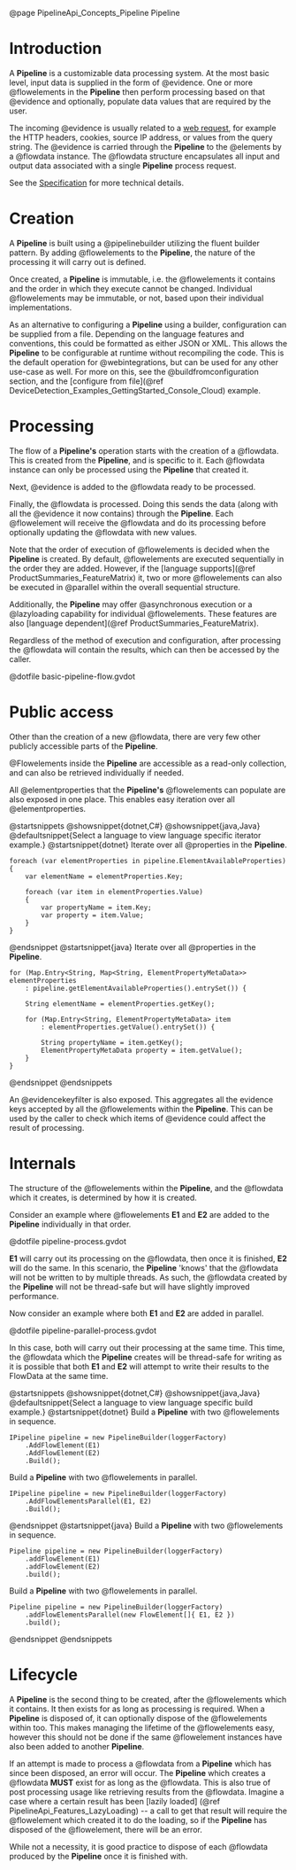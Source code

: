 @page PipelineApi_Concepts_Pipeline Pipeline

# Introduction

A **Pipeline** is a customizable data processing system. At the most basic level, input data is 
supplied in the form of @evidence. 
One or more @flowelements in the **Pipeline** then perform processing 
based on that @evidence and optionally, populate data values that 
are required by the user.

The incoming @evidence is usually related to a 
[web request](@term{WebRequest}), for example 
the HTTP headers, cookies, source IP address, or values from the query string.
The @evidence is carried through the **Pipeline** to the 
@elements by a @flowdata instance. 
The @flowdata structure encapsulates all input and output data associated 
with a single **Pipeline** process request.

See the
[Specification](https://github.com/51Degrees/specifications/blob/main/pipeline-specification/conceptual-overview.md#pipeline)
for more technical details.

# Creation

A **Pipeline** is built using a @pipelinebuilder
utilizing the fluent builder pattern. By adding @flowelements
to the **Pipeline**, the nature of the processing it will carry out is defined.

Once created, a **Pipeline** is immutable, i.e. the @flowelements
it contains and the order in which they execute cannot be changed. Individual 
@flowelements may be immutable, or not, based upon their
individual implementations.

As an alternative to configuring a **Pipeline** using a builder, configuration can be supplied from a file. 
Depending on the language features and conventions, this could be formatted as either JSON or XML.
This allows the **Pipeline** to be configurable at runtime without recompiling the code. This is the 
default operation for @webintegrations, but can be used for any other use-case
as well. 
For more on this, see the @buildfromconfiguration section, 
and the [configure from file](@ref DeviceDetection_Examples_GettingStarted_Console_Cloud) example.


# Processing

The flow of a **Pipeline's** operation starts with the creation of a @flowdata.
This is created from the **Pipeline**, and is specific to it. Each @flowdata instance
can only be processed using the **Pipeline** that created it.

Next, @evidence is added to the @flowdata ready 
to be processed.

Finally, the @flowdata is processed. 
Doing this sends the data (along with all the @evidence it
now contains) through the **Pipeline**. Each @flowelement will 
receive the @flowdata and do its processing before optionally updating the 
@flowdata with new values.

Note that the order of execution of @flowelements is decided when the
**Pipeline** is created.
By default, @flowelements are executed sequentially in the order
they are added. However, if the [language supports](@ref ProductSummaries_FeatureMatrix) it, 
two or more @flowelements
can also be executed in @parallel within the overall sequential structure.

Additionally, the **Pipeline** may offer @asynchronous execution or a @lazyloading capability for individual 
@flowelements. These features are also [language dependent](@ref ProductSummaries_FeatureMatrix).

Regardless of the method of execution and configuration, after processing the 
@flowdata will contain the results, which can then be accessed by the caller.


@dotfile basic-pipeline-flow.gvdot

# Public access

Other than the creation of a new @flowdata, there are very few other 
publicly accessible parts of the **Pipeline**.

@Flowelements inside the **Pipeline** are accessible as 
a read-only collection, and can also be retrieved individually if needed.

All @elementproperties that the **Pipeline's** 
@flowelements can populate are also exposed in one place.
This enables easy iteration over all @elementproperties.

@startsnippets
@showsnippet{dotnet,C#}
@showsnippet{java,Java}
@defaultsnippet{Select a language to view language specific iterator example.}
@startsnippet{dotnet}
Iterate over all @properties in the **Pipeline**.
```{cs}
foreach (var elementProperties in pipeline.ElementAvailableProperties)
{
    var elementName = elementProperties.Key;
    
    foreach (var item in elementProperties.Value)
    {
        var propertyName = item.Key;
        var property = item.Value;
    }
}
```
@endsnippet
@startsnippet{java}
Iterate over all @properties in the **Pipeline**.
```{java}
for (Map.Entry<String, Map<String, ElementPropertyMetaData>> elementProperties
    : pipeline.getElementAvailableProperties().entrySet()) {
    
    String elementName = elementProperties.getKey();
    
    for (Map.Entry<String, ElementPropertyMetaData> item
        : elementProperties.getValue().entrySet()) {
        
        String propertyName = item.getKey();
        ElementPropertyMetaData property = item.getValue();
    }
}
```
@endsnippet
@endsnippets

An @evidencekeyfilter is also exposed. 
This aggregates all the evidence keys accepted by all the 
@flowelements within the **Pipeline**. 
This can be used by the caller to check which items of @evidence 
could affect the result of processing.


# Internals

The structure of the @flowelements within the 
**Pipeline**, and the @flowdata which it creates, is determined
by how it is created.

Consider an example where @flowelements **E1** 
and **E2** are added to the **Pipeline** individually in that order.

@dotfile pipeline-process.gvdot

**E1** will carry out its processing on the @flowdata, then 
once it is finished, **E2** will do the same. In this scenario, the **Pipeline** 'knows' 
that the @flowdata will not be written to by multiple threads.
As such, the @flowdata created by the **Pipeline** will not be
thread-safe but will have slightly improved performance.

Now consider an example where both **E1** and **E2** are added in parallel.

@dotfile pipeline-parallel-process.gvdot

In this case, both will carry out their processing at the same time. This time, the 
@flowdata
which the **Pipeline** creates will be thread-safe for writing as it is possible that both 
**E1** and **E2** will attempt to write their results to the FlowData at the same time.

<!--TODO: The above example is language-specific.-->

@startsnippets
@showsnippet{dotnet,C#}
@showsnippet{java,Java}
@defaultsnippet{Select a language to view language specific build example.}
@startsnippet{dotnet}
Build a **Pipeline** with two @flowelements in sequence.
```{cs}
IPipeline pipeline = new PipelineBuilder(loggerFactory)
    .AddFlowElement(E1)
    .AddFlowElement(E2)
    .Build();
```
Build a **Pipeline** with two @flowelements in parallel.
```{cs}
IPipeline pipeline = new PipelineBuilder(loggerFactory)
    .AddFlowElementsParallel(E1, E2)
    .Build();
```
@endsnippet
@startsnippet{java}
Build a **Pipeline** with two @flowelements in sequence.
```{java}
Pipeline pipeline = new PipelineBuilder(loggerFactory)
    .addFlowElement(E1)
    .addFlowElement(E2)
    .build();
```
Build a **Pipeline** with two @flowelements in parallel.
```{java}
Pipeline pipeline = new PipelineBuilder(loggerFactory)
    .addFlowElementsParallel(new FlowElement[]{ E1, E2 })
    .build();
```
@endsnippet
@endsnippets


# Lifecycle

A **Pipeline** is the second thing to be created, after the 
@flowelements which it contains. It then exists for
as long as processing is required. When a **Pipeline** is disposed of, it can optionally dispose
of the @flowelements within too. 
This makes managing the lifetime of the @flowelements
easy, however this should not be done if the same 
@flowelement instances have also been added to 
another **Pipeline**.

If an attempt is made to process a @flowdata from a **Pipeline**
which has since been disposed, an error
will occur. The **Pipeline** which creates a @flowdata **MUST** 
exist for as long as the @flowdata. This
is also true of post processing usage like retrieving results from the 
@flowdata. 
Imagine a case where a certain result has been [lazily loaded] (@ref PipelineApi_Features_LazyLoading) -- 
a call to get that result will require the @flowelement
which created it to do the loading, so if the **Pipeline** has disposed of the 
@flowelement, there will be an error.

While not a necessity, it is good practice to dispose of each 
@flowdata produced by the **Pipeline** once
it is finished with.


<!--(TODO description on why memory management matters for languages that usually don't have to worry about it)-->
